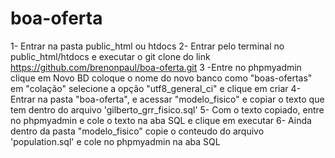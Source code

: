 # boa-oferta

1- Entrar na pasta public_html ou htdocs
2- Entrar pelo terminal no public_html/htdocs e executar o git clone do link https://github.com/brenonpaul/boa-oferta.git 
3 -Entre no phpmyadmin clique em Novo BD coloque o nome do novo banco como "boas-ofertas" em "colação" selecione a opção "utf8_general_ci" e clique em criar
4- Entrar na pasta "boa-oferta", e acessar "modelo_fisico" e copiar o texto que tem dentro do arquivo 'gilberto_grr_fisico.sql'
5- Com o texto copiado, entre no phpmyadmin e cole o texto na aba SQL e clique em executar
6- Ainda dentro da pasta "modelo_fisico" copie o conteudo do arquivo 'population.sql' e cole no phpmyadmin na aba SQL

